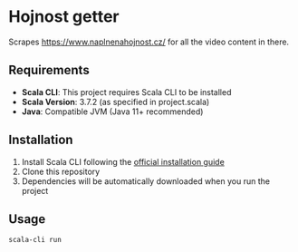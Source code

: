 # Hojnost getter

Scrapes https://www.naplnenahojnost.cz/ for all the video content in there.

## Requirements

- **Scala CLI**: This project requires Scala CLI to be installed
- **Scala Version**: 3.7.2 (as specified in project.scala)
- **Java**: Compatible JVM (Java 11+ recommended)

## Installation

1. Install Scala CLI following the [official installation guide](https://scala-cli.virtuslab.org/install)
2. Clone this repository
3. Dependencies will be automatically downloaded when you run the project

## Usage

`scala-cli run `